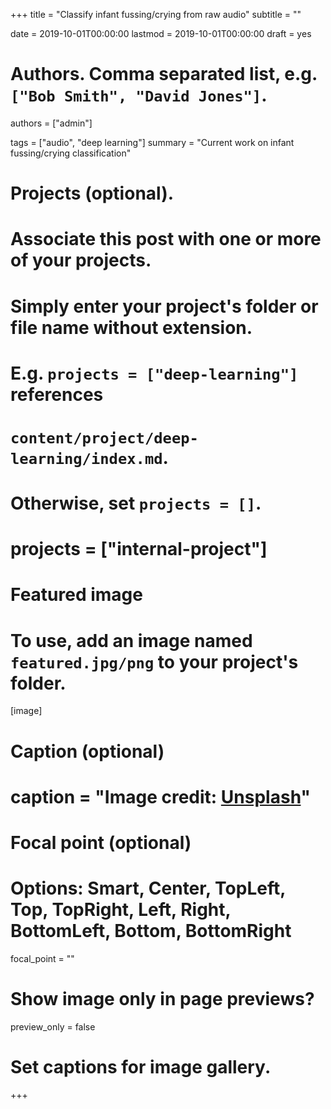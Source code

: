 +++
title = "Classify infant fussing/crying from raw audio"
subtitle = ""

date = 2019-10-01T00:00:00
lastmod = 2019-10-01T00:00:00
draft = yes

# Authors. Comma separated list, e.g. `["Bob Smith", "David Jones"]`.
authors = ["admin"]

tags = ["audio", "deep learning"]
summary = "Current work on infant fussing/crying classification"

# Projects (optional).
#   Associate this post with one or more of your projects.
#   Simply enter your project's folder or file name without extension.
#   E.g. `projects = ["deep-learning"]` references 
#   `content/project/deep-learning/index.md`.
#   Otherwise, set `projects = []`.
# projects = ["internal-project"]

# Featured image
# To use, add an image named `featured.jpg/png` to your project's folder. 
[image]
  # Caption (optional)
  # caption = "Image credit: [**Unsplash**](https://unsplash.com/photos/CpkOjOcXdUY)"

  # Focal point (optional)
  # Options: Smart, Center, TopLeft, Top, TopRight, Left, Right, BottomLeft, Bottom, BottomRight
  focal_point = ""

  # Show image only in page previews?
  preview_only = false

# Set captions for image gallery.


+++

